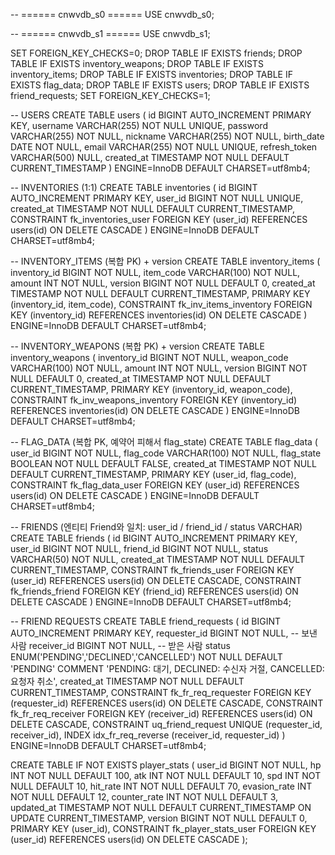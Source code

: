 -- ====== cnwvdb_s0 ======
USE cnwvdb_s0;

-- ====== cnwvdb_s1 ======
USE cnwvdb_s1;

SET FOREIGN_KEY_CHECKS=0;
DROP TABLE IF EXISTS friends;
DROP TABLE IF EXISTS inventory_weapons;
DROP TABLE IF EXISTS inventory_items;
DROP TABLE IF EXISTS inventories;
DROP TABLE IF EXISTS flag_data;
DROP TABLE IF EXISTS users;
DROP TABLE IF EXISTS friend_requests;
SET FOREIGN_KEY_CHECKS=1;

-- USERS
CREATE TABLE users (
  id             BIGINT AUTO_INCREMENT PRIMARY KEY,
  username       VARCHAR(255) NOT NULL UNIQUE,
  password       VARCHAR(255) NOT NULL,
  nickname       VARCHAR(255) NOT NULL,
  birth_date     DATE NOT NULL,
  email          VARCHAR(255) NOT NULL UNIQUE,
  refresh_token  VARCHAR(500) NULL,
  created_at     TIMESTAMP NOT NULL DEFAULT CURRENT_TIMESTAMP
) ENGINE=InnoDB DEFAULT CHARSET=utf8mb4;

-- INVENTORIES (1:1)
CREATE TABLE inventories (
  id          BIGINT AUTO_INCREMENT PRIMARY KEY,
  user_id     BIGINT NOT NULL UNIQUE,
  created_at  TIMESTAMP NOT NULL DEFAULT CURRENT_TIMESTAMP,
  CONSTRAINT fk_inventories_user
    FOREIGN KEY (user_id) REFERENCES users(id)
    ON DELETE CASCADE
) ENGINE=InnoDB DEFAULT CHARSET=utf8mb4;

-- INVENTORY_ITEMS (복합 PK) + version
CREATE TABLE inventory_items (
  inventory_id BIGINT NOT NULL,
  item_code    VARCHAR(100) NOT NULL,
  amount       INT NOT NULL,
  version      BIGINT NOT NULL DEFAULT 0,
  created_at   TIMESTAMP NOT NULL DEFAULT CURRENT_TIMESTAMP,
  PRIMARY KEY (inventory_id, item_code),
  CONSTRAINT fk_inv_items_inventory
    FOREIGN KEY (inventory_id) REFERENCES inventories(id)
    ON DELETE CASCADE
) ENGINE=InnoDB DEFAULT CHARSET=utf8mb4;

-- INVENTORY_WEAPONS (복합 PK) + version
CREATE TABLE inventory_weapons (
  inventory_id BIGINT NOT NULL,
  weapon_code  VARCHAR(100) NOT NULL,
  amount       INT NOT NULL,
  version      BIGINT NOT NULL DEFAULT 0,
  created_at   TIMESTAMP NOT NULL DEFAULT CURRENT_TIMESTAMP,
  PRIMARY KEY (inventory_id, weapon_code),
  CONSTRAINT fk_inv_weapons_inventory
    FOREIGN KEY (inventory_id) REFERENCES inventories(id)
    ON DELETE CASCADE
) ENGINE=InnoDB DEFAULT CHARSET=utf8mb4;

-- FLAG_DATA (복합 PK, 예약어 피해서 flag_state)
CREATE TABLE flag_data (
  user_id    BIGINT NOT NULL,
  flag_code  VARCHAR(100) NOT NULL,
  flag_state BOOLEAN NOT NULL DEFAULT FALSE,
  created_at TIMESTAMP NOT NULL DEFAULT CURRENT_TIMESTAMP,
  PRIMARY KEY (user_id, flag_code),
  CONSTRAINT fk_flag_data_user
    FOREIGN KEY (user_id) REFERENCES users(id)
    ON DELETE CASCADE
) ENGINE=InnoDB DEFAULT CHARSET=utf8mb4;

-- FRIENDS (엔티티 Friend와 일치: user_id / friend_id / status VARCHAR)
CREATE TABLE friends (
  id         BIGINT AUTO_INCREMENT PRIMARY KEY,
  user_id    BIGINT NOT NULL,
  friend_id  BIGINT NOT NULL,
  status     VARCHAR(50) NOT NULL,
  created_at TIMESTAMP NOT NULL DEFAULT CURRENT_TIMESTAMP,
  CONSTRAINT fk_friends_user   FOREIGN KEY (user_id)   REFERENCES users(id) ON DELETE CASCADE,
  CONSTRAINT fk_friends_friend FOREIGN KEY (friend_id) REFERENCES users(id) ON DELETE CASCADE
) ENGINE=InnoDB DEFAULT CHARSET=utf8mb4;


-- FRIEND REQUESTS
CREATE TABLE friend_requests (
  id           BIGINT AUTO_INCREMENT PRIMARY KEY,
  requester_id BIGINT NOT NULL, -- 보낸 사람
  receiver_id  BIGINT NOT NULL, -- 받은 사람
  status       ENUM('PENDING','DECLINED','CANCELLED') NOT NULL DEFAULT 'PENDING'
               COMMENT 'PENDING: 대기, DECLINED: 수신자 거절, CANCELLED: 요청자 취소',
  created_at   TIMESTAMP NOT NULL DEFAULT CURRENT_TIMESTAMP,
  CONSTRAINT fk_fr_req_requester FOREIGN KEY (requester_id) REFERENCES users(id) ON DELETE CASCADE,
  CONSTRAINT fk_fr_req_receiver  FOREIGN KEY (receiver_id)  REFERENCES users(id) ON DELETE CASCADE,
  CONSTRAINT uq_friend_request UNIQUE (requester_id, receiver_id),
  INDEX idx_fr_req_reverse (receiver_id, requester_id)
) ENGINE=InnoDB DEFAULT CHARSET=utf8mb4;

CREATE TABLE IF NOT EXISTS player_stats (
  user_id       BIGINT      NOT NULL,
  hp            INT         NOT NULL DEFAULT 100,
  atk           INT         NOT NULL DEFAULT 10,
  spd           INT         NOT NULL DEFAULT 10,
  hit_rate      INT         NOT NULL DEFAULT 70,
  evasion_rate  INT         NOT NULL DEFAULT 12,
  counter_rate  INT         NOT NULL DEFAULT 3,
  updated_at    TIMESTAMP   NOT NULL DEFAULT CURRENT_TIMESTAMP ON UPDATE CURRENT_TIMESTAMP,
  version       BIGINT      NOT NULL DEFAULT 0,
  PRIMARY KEY (user_id),
  CONSTRAINT fk_player_stats_user
    FOREIGN KEY (user_id) REFERENCES users(id)
    ON DELETE CASCADE
);